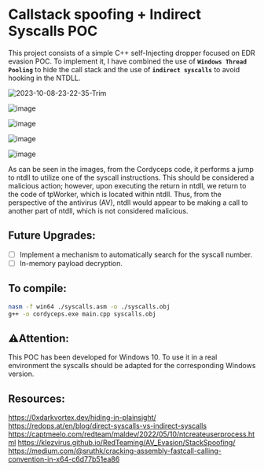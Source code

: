 # Callstack spoofing + Indirect Syscalls POC
This project consists of a simple C++ self-Injecting dropper focused on EDR evasion POC. To implement it, I have combined the use of  **``Windows Thread Pooling``**  to hide the call stack and the use of  **``indirect syscalls``**  to avoid hooking in the NTDLL.
<br>

![2023-10-08-23-22-35-Trim](https://github.com/pard0p/Cordyceps/assets/79936108/060db2ad-2c02-4501-bc86-5be0cff78711)

![image](https://github.com/pard0p/Cordyceps/assets/79936108/231e3722-9190-4846-88d9-66870acb7eb2)

![image](https://github.com/pard0p/Cordyceps/assets/79936108/742dee9c-7c91-41cb-9dd9-4a22985bfc5b)

![image](https://github.com/pard0p/Cordyceps/assets/79936108/aeefb8d2-cf8a-4d79-969a-7e195e878731)

![image](https://github.com/pard0p/Cordyceps/assets/79936108/eac6158f-f1f6-41f7-878f-2c1333a06b54)

As can be seen in the images, from the Cordyceps code, it performs a jump to ntdll to utilize one of the syscall instructions. This should be considered a malicious action; however, upon executing the return in ntdll, we return to the code of tpWorker, which is located within ntdll. Thus, from the perspective of the antivirus (AV), ntdll would appear to be making a call to another part of ntdll, which is not considered malicious.

## Future Upgrades:
- [ ] Implement a mechanism to automatically search for the syscall number.
- [ ] In-memory payload decryption.

## To compile:

```bash
nasm -f win64 ./syscalls.asm -o ./syscalls.obj
g++ -o cordyceps.exe main.cpp syscalls.obj
```

## ⚠️Attention:

This POC has been developed for Windows 10. To use it in a real environment the syscalls should be adapted for the corresponding Windows version.

## Resources:

https://0xdarkvortex.dev/hiding-in-plainsight/
https://redops.at/en/blog/direct-syscalls-vs-indirect-syscalls
https://captmeelo.com/redteam/maldev/2022/05/10/ntcreateuserprocess.html
https://klezvirus.github.io/RedTeaming/AV_Evasion/StackSpoofing/
https://medium.com/@sruthk/cracking-assembly-fastcall-calling-convention-in-x64-c6d77b51ea86
